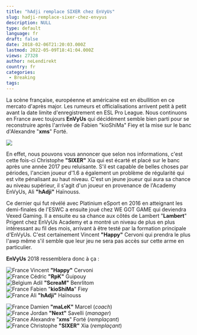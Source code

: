 ```yaml
---
title: "hAdji remplace SIXER chez EnVyUs"
slug: hadji-remplace-sixer-chez-envyus
description: NULL
type: default
language: fr
draft: false
date: 2018-02-06T21:20:03.000Z
lastmod: 2022-05-09T18:41:04.000Z
views: 27328
author: neLendirekt
country: fr
categories:
 - Breaking
tags:
---
```

La scène française, européenne et américaine est en ébullition en ce mercato d'après major. Les rumeurs et officialisations arrivent petit à petit avant la date limite d'enregistrement en ESL Pro League. Nous continuons en France avec toujours **EnVyUs** qui décidément semble bien parti pour se reconstruire après l'arrivée de Fabien "kioShiMa" Fiey⁠ et la mise sur le banc d'Alexandre "**xms**" Forté.

![](https://flickshot-ue.s3.eu-west-2.amazonaws.com/flickshot/picture/5a358f2983eb8/pic.jpg)

En effet, nous pouvons vous annoncer que selon nos informations, c'est cette fois-ci Christophe **"SIXER"** Xia qui est écarté et placé sur le banc après une année 2017 peu reluisante. S'il est capable de belles choses par périodes, l'ancien joueur d'1.6 a également un problème de régularité qui est vite pénalisant au haut niveau. C'est un jeune joueur qui aura sa chance au niveau supérieur, il s'agit d'un joueur en provenance de l'Academy EnVyUs, Ali **"hAdji"** Haïnouss.

Ce dernier qui fut révélé avec Platinium eSport en 2016 en atteignant les demi-finales de l'ESWC a ensuite joué chez WE GOT GAME qui deviendra Vexed Gaming. Il a ensuite eu sa chance aux côtés de Lambert "**Lambert**" Prigent chez EnVyUs Academy et a montré un niveau de plus en plus intéressant au fil des mois, arrivant à être testé par la formation principale d'EnVyUs. C'est certainement Vincent **"Happy"** Cervoni qui prendra le plus l'awp même s'il semble que leur jeu ne sera pas accès sur cette arme en particulier.

**EnVyUs** 2018 ressemblera donc à ça :

![France](/images/countries/fr.svg)⁠ Vincent **"Happy"** Cervoni  
![France](/images/countries/fr.svg)⁠ Cédric **"RpK"** Guipouy  
![Belgium](/images/countries/be.svg)⁠ Adil **"ScreaM"** Benrlitom  
![France](/images/countries/fr.svg)⁠ Fabien "**kioShiMa**" Fiey  
![France](/images/countries/fr.svg)⁠ Ali **"hAdji"** Haïnouss

![France](/images/countries/fr.svg)⁠ Damien **"maLeK"** Marcel (_coach_)  
![France](/images/countries/fr.svg)⁠ Jordan **"Next"** Savelli (_manager_)  
![France](/images/countries/fr.svg)⁠ Alexandre "**xms**" Forté (_remplaçant_)  
![France](/images/countries/fr.svg)⁠ Christophe **"SIXER"** Xia (_remplaçant_)

